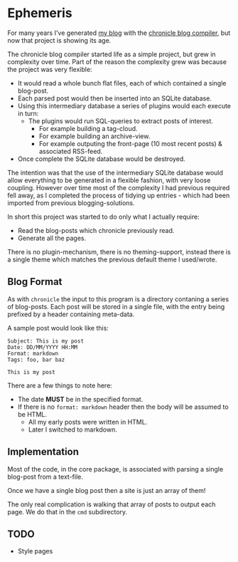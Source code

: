 # Ephemeris

For many years I've generated [my blog](https://blog.steve.fi/) with the [chronicle blog compiler](https://steve.fi/Software/chronicle/), but now that project is showing its age.

The chronicle blog compiler started life as a simple project, but grew in complexity over time.  Part of the reason the complexity grew was because the project was very flexible:

* It would read a whole bunch flat files, each of which contained a single blog-post.
* Each parsed post would then be inserted into an SQLite database.
* Using this intermediary database a series of plugins would each execute in turn:
  * The plugins would run SQL-queries to extract posts of interest.
    * For example building a tag-cloud.
    * For example building an archive-view.
    * For example outputing the front-page (10 most recent posts) & associated RSS-feed.
* Once complete the SQLite database would be destroyed.

The intention was that the use of the intermediary SQLite database would allow everything to be generated in a flexible fashion, with very loose coupling.  However over time most of the complexity I had previous required fell away, as I completed the process of tidying up entries - which had been imported from previous blogging-solutions.

In short this project was started to do only what I actually require:

* Read the blog-posts which chronicle previously read.
* Generate all the pages.

There is no plugin-mechanism, there is no theming-support, instead there is a single theme which matches the previous default theme I used/wrote.


## Blog Format

As with `chronicle` the input to this program is a directory contaning a series of blog-posts.  Each post will be stored in a single file, with the entry being prefixed by a header containing meta-data.

A sample post would look like this:

```
Subject: This is my post
Date: DD/MM/YYYY HH:MM
Format: markdown
Tags: foo, bar baz

This is my post
```

There are a few things to note here:

* The date **MUST** be in the specified format.
* If there is no `format: markdown` header then the body will be assumed to be HTML.
  * All my early posts were written in HTML.
  * Later I switched to markdown.


## Implementation

Most of the code, in the core package, is associated with parsing a single
blog-post from a text-file.

Once we have a single blog post then a site is just an array of them!

The only real complication is walking that array of posts to output
each page.  We do that in the `cmd` subdirectory.


## TODO

* Style pages
